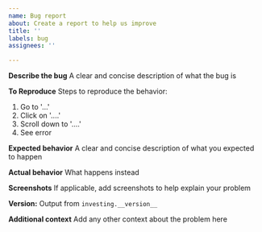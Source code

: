 ```yaml
---
name: Bug report
about: Create a report to help us improve
title: ''
labels: bug
assignees: ''

---
```


**Describe the bug**
A clear and concise description of what the bug is

**To Reproduce**
Steps to reproduce the behavior:
1. Go to '...'
2. Click on '....'
3. Scroll down to '....'
4. See error

**Expected behavior**
A clear and concise description of what you expected to happen

**Actual behavior**
What happens instead

**Screenshots**
If applicable, add screenshots to help explain your problem

**Version:**
Output from `investing.__version__`

**Additional context**
Add any other context about the problem here
